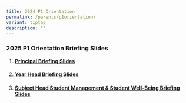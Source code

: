 ```yaml
---
title: 2024 P1 Orientation
permalink: /parents/p1orientation/
variant: tiptap
description: ""
---
```

<h3><strong>2025 P1 Orientation Briefing Slides</strong></h3>
<p></p>
<ol data-tight="true" class="tight">
<li>
<p><strong><a href="/files/2025 P1 Orientation/Principal_Briefing_Slides.pdf" rel="noopener nofollow" target="_blank">Principal Briefing Slides</a></strong>
</p>
<h4></h4>
</li>
<li>
<p><strong><a href="/files/2025 P1 Orientation/Year_Head_Briefing_Slides.pdf" rel="noopener nofollow" target="_blank">Year Head Briefing Slides</a></strong>
</p>
<h4></h4>
</li>
<li>
<p><strong><a href="/files/2025 P1 Orientation/SH_Student_Management___Student_Well_Being_Briefing_Slides.pdf" rel="noopener nofollow" target="_blank">Subject Head Student Management &amp; Student Well-Being Briefing Slides</a></strong>
</p>
</li>
</ol>
<p></p>